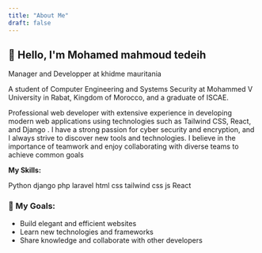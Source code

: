 ```yaml
---
title: "About Me"
draft: false
---
```


## 👋 Hello, I'm Mohamed mahmoud tedeih 

<span class="manager">Manager and Developper at khidme mauritania</span><br>

<span class="student">A student of Computer Engineering and Systems Security at Mohammed V University in Rabat, Kingdom of Morocco, and a graduate of ISCAE.</span><br>

Professional web developer with extensive experience in developing modern web applications using technologies such as Tailwind CSS, React, and Django . I have a strong passion for cyber security and encryption, and I always strive to discover new tools and technologies. I believe in the importance of teamwork and enjoy collaborating with diverse teams to achieve common goals

<span class="tech-stack">**My Skills:**</span> 

<div class="badges">
  <span class="badge python">Python</span>
  <span class="badge django">django</span>
  <span class="badge php">php</span>
  <span class="badge laravel">laravel</span>
  <span class="badge Html">html</span>
  <span class="badge css">css</span>
  <span class="badge tailwind">tailwind css</span>
  <span class="badge js">js</span>
  <span class="badge React">React</span>
</div>


### 🎯 My Goals:
- Build elegant and efficient websites
- Learn new technologies and frameworks
- Share knowledge and collaborate with other developers
